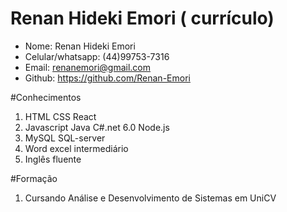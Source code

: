 # Renan Hideki Emori ( currículo)

* Nome: Renan Hideki Emori
* Celular/whatsapp: (44)99753-7316
* Email: renanemori@gmail.com
* Github: https://github.com/Renan-Emori

#Conhecimentos
1) HTML CSS React
2) Javascript Java C#.net 6.0 Node.js
3) MySQL SQL-server
4) Word excel intermediário
5) Inglês fluente

#Formação
1) Cursando Análise e Desenvolvimento de Sistemas em UniCV
